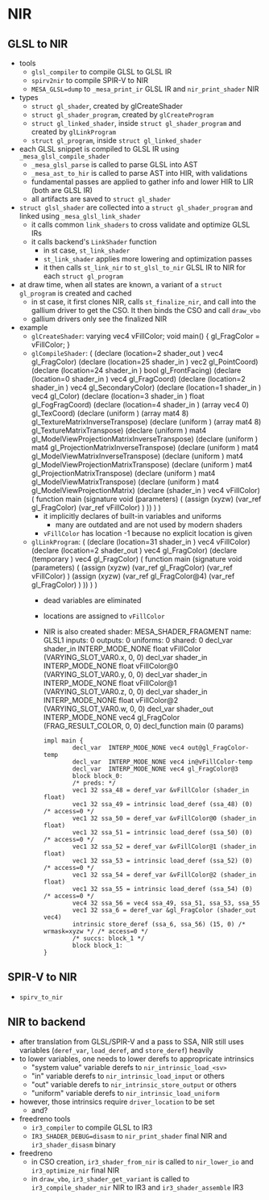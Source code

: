 # NIR

## GLSL to NIR

 - tools
   - `glsl_compiler` to compile GLSL to GLSL IR
   - `spirv2nir` to compile SPIR-V to NIR
   - `MESA_GLSL=dump` to `_mesa_print_ir` GLSL IR and `nir_print_shader` NIR
 - types
   - `struct gl_shader`, created by glCreateShader
   - `struct gl_shader_program`, created by `glCreateProgram`
   - `struct gl_linked_shader`, inside `struct gl_shader_program` and created
     by `glLinkProgram`
   - `struct gl_program`, inside `struct gl_linked_shader`
 - each GLSL snippet is compiled to GLSL IR using `_mesa_glsl_compile_shader`
   - `_mesa_glsl_parse` is called to parse GLSL into AST
   - `_mesa_ast_to_hir` is called to parse AST into HIR, with validations
   - fundamental passes are applied to gather info and lower HIR to LIR (both
     are GLSL IR)
   - all artifacts are saved to `struct gl_shader`
 - `struct glsl_shader` are collected into a `struct gl_shader_program` and
   linked using `_mesa_glsl_link_shader`
   - it calls common `link_shaders` to cross validate and optimize GLSL IRs
   - it calls backend's `LinkShader` function
     - in st case, `st_link_shader`
     - `st_link_shader` applies more lowering and optimization passes
     - it then calls `st_link_nir` to `st_glsl_to_nir` GLSL IR to NIR for each
       `struct gl_program`
 - at draw time, when all states are known, a variant of a `struct gl_program`
   is created and cached
   - in st case, it first clones NIR, calls `st_finalize_nir`, and call into
     the gallium driver to get the CSO.  It then binds the CSO and call
     `draw_vbo`
   - gallium drivers only see the finalized NIR
 - example
   - `glCreateShader`:
         varying vec4 vFillColor;
         void main() {
           gl_FragColor = vFillColor;
         }
   - `glCompileShader`:
         (
         (declare (location=2 shader_out ) vec4 gl_FragColor)
         (declare (location=25 shader_in ) vec2 gl_PointCoord)
         (declare (location=24 shader_in ) bool gl_FrontFacing)
         (declare (location=0 shader_in ) vec4 gl_FragCoord)
         (declare (location=2 shader_in ) vec4 gl_SecondaryColor)
         (declare (location=1 shader_in ) vec4 gl_Color)
         (declare (location=3 shader_in ) float gl_FogFragCoord)
         (declare (location=4 shader_in ) (array vec4 0) gl_TexCoord)
         (declare (uniform ) (array mat4 8) gl_TextureMatrixInverseTranspose)
         (declare (uniform ) (array mat4 8) gl_TextureMatrixTranspose)
         (declare (uniform ) mat4 gl_ModelViewProjectionMatrixInverseTranspose)
         (declare (uniform ) mat4 gl_ProjectionMatrixInverseTranspose)
         (declare (uniform ) mat4 gl_ModelViewMatrixInverseTranspose)
         (declare (uniform ) mat4 gl_ModelViewProjectionMatrixTranspose)
         (declare (uniform ) mat4 gl_ProjectionMatrixTranspose)
         (declare (uniform ) mat4 gl_ModelViewMatrixTranspose)
         (declare (uniform ) mat4 gl_ModelViewProjectionMatrix)
         (declare (shader_in ) vec4 vFillColor)
         ( function main
          (signature void (parameters)
            (
              (assign  (xyzw) (var_ref gl_FragColor)  (var_ref vFillColor) )
            ))
         )
         )
     - it implicitly declares of built-in variables and uniforms
       - many are outdated and are not used by modern shaders
     - `vFillColor` has location -1 because no explicit location is given
   - `glLinkProgram`:
         (
         (declare (location=31 shader_in ) vec4 vFillColor)
         (declare (location=2 shader_out ) vec4 gl_FragColor)
         (declare (temporary ) vec4 gl_FragColor)
         ( function main
           (signature void (parameters)
             (
               (assign  (xyzw) (var_ref gl_FragColor)  (var_ref vFillColor) )
               (assign  (xyzw) (var_ref gl_FragColor@4)  (var_ref gl_FragColor) )
             ))
         )
         )
     - dead variables are eliminated
     - locations are assigned to `vFillColor`
     - NIR is also created
           shader: MESA_SHADER_FRAGMENT
           name: GLSL1
           inputs: 0
           outputs: 0
           uniforms: 0
           shared: 0
           decl_var shader_in INTERP_MODE_NONE float vFillColor (VARYING_SLOT_VAR0.x, 0, 0)
           decl_var shader_in INTERP_MODE_NONE float vFillColor@0 (VARYING_SLOT_VAR0.y, 0, 0)
           decl_var shader_in INTERP_MODE_NONE float vFillColor@1 (VARYING_SLOT_VAR0.z, 0, 0)
           decl_var shader_in INTERP_MODE_NONE float vFillColor@2 (VARYING_SLOT_VAR0.w, 0, 0)
           decl_var shader_out INTERP_MODE_NONE vec4 gl_FragColor (FRAG_RESULT_COLOR, 0, 0)
           decl_function main (0 params)
           
           impl main {
                   decl_var  INTERP_MODE_NONE vec4 out@gl_FragColor-temp
                   decl_var  INTERP_MODE_NONE vec4 in@vFillColor-temp
                   decl_var  INTERP_MODE_NONE vec4 gl_FragColor@3
                   block block_0:
                   /* preds: */
                   vec1 32 ssa_48 = deref_var &vFillColor (shader_in float) 
                   vec1 32 ssa_49 = intrinsic load_deref (ssa_48) (0) /* access=0 */
                   vec1 32 ssa_50 = deref_var &vFillColor@0 (shader_in float) 
                   vec1 32 ssa_51 = intrinsic load_deref (ssa_50) (0) /* access=0 */
                   vec1 32 ssa_52 = deref_var &vFillColor@1 (shader_in float) 
                   vec1 32 ssa_53 = intrinsic load_deref (ssa_52) (0) /* access=0 */
                   vec1 32 ssa_54 = deref_var &vFillColor@2 (shader_in float) 
                   vec1 32 ssa_55 = intrinsic load_deref (ssa_54) (0) /* access=0 */
                   vec4 32 ssa_56 = vec4 ssa_49, ssa_51, ssa_53, ssa_55
                   vec1 32 ssa_6 = deref_var &gl_FragColor (shader_out vec4) 
                   intrinsic store_deref (ssa_6, ssa_56) (15, 0) /* wrmask=xyzw */ /* access=0 */
                   /* succs: block_1 */
                   block block_1:
           }

## SPIR-V to NIR

 - `spirv_to_nir`

## NIR to backend

 - after translation from GLSL/SPIR-V and a pass to SSA, NIR still uses
   variables (`deref_var`, `load_deref`, and `store_deref`) heavily
 - to lower variables, one needs to lower derefs to appropricate intrinsics
   - "system value" variable derefs to `nir_intrinsic_load_<sv>`
   - "in" variable derefs to `nir_intrinsic_load_input` or others
   - "out" variable derefs to `nir_intrinsic_store_output` or others
   - "uniform" variable derefs to `nir_intrinsic_load_uniform`
 - however, those intrinsics require `driver_location` to be set
   - and?
 - freedreno tools
   - `ir3_compiler` to compile GLSL to IR3
   - `IR3_SHADER_DEBUG=disasm` to `nir_print_shader` final NIR and
     `ir3_shader_disasm` binary
 - freedreno
   - in CSO creation, `ir3_shader_from_nir` is called to `nir_lower_io` and
     `ir3_optimize_nir` final NIR
   - in `draw_vbo`, `ir3_shader_get_variant` is called to
     `ir3_compile_shader_nir` NIR to IR3 and `ir3_shader_assemble` IR3
